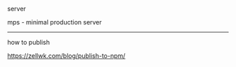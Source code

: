 server

mps - minimal production server

---

how to publish

https://zellwk.com/blog/publish-to-npm/